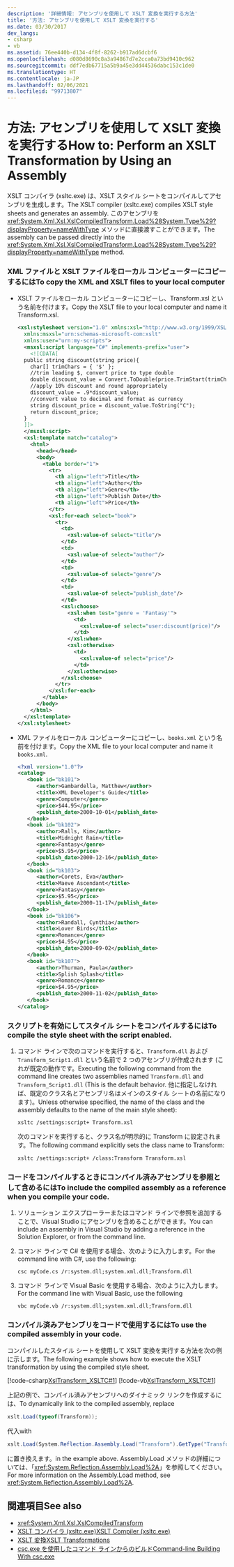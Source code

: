 ```yaml
---
description: '詳細情報: アセンブリを使用して XSLT 変換を実行する方法'
title: '方法: アセンブリを使用して XSLT 変換を実行する'
ms.date: 03/30/2017
dev_langs:
- csharp
- vb
ms.assetid: 76ee440b-d134-4f8f-8262-b917ad6dcbf6
ms.openlocfilehash: d080d8690c8a3a94867d7e2cca0a73bd9410c962
ms.sourcegitcommit: ddf7edb67715a5b9a45e3dd44536dabc153c1de0
ms.translationtype: HT
ms.contentlocale: ja-JP
ms.lasthandoff: 02/06/2021
ms.locfileid: "99713807"
---
```

# <a name="how-to-perform-an-xslt-transformation-by-using-an-assembly"></a><span data-ttu-id="d2762-103">方法: アセンブリを使用して XSLT 変換を実行する</span><span class="sxs-lookup"><span data-stu-id="d2762-103">How to: Perform an XSLT Transformation by Using an Assembly</span></span>

<span data-ttu-id="d2762-104">XSLT コンパイラ (xsltc.exe) は、XSLT スタイル シートをコンパイルしてアセンブリを生成します。</span><span class="sxs-lookup"><span data-stu-id="d2762-104">The XSLT compiler (xsltc.exe) compiles XSLT style sheets and generates an assembly.</span></span> <span data-ttu-id="d2762-105">このアセンブリを <xref:System.Xml.Xsl.XslCompiledTransform.Load%28System.Type%29?displayProperty=nameWithType> メソッドに直接渡すことができます。</span><span class="sxs-lookup"><span data-stu-id="d2762-105">The assembly can be passed directly into the <xref:System.Xml.Xsl.XslCompiledTransform.Load%28System.Type%29?displayProperty=nameWithType> method.</span></span>  
  
### <a name="to-copy-the-xml-and-xslt-files-to-your-local-computer"></a><span data-ttu-id="d2762-106">XML ファイルと XSLT ファイルをローカル コンピューターにコピーするには</span><span class="sxs-lookup"><span data-stu-id="d2762-106">To copy the XML and XSLT files to your local computer</span></span>  
  
- <span data-ttu-id="d2762-107">XSLT ファイルをローカル コンピューターにコピーし、Transform.xsl という名前を付けます。</span><span class="sxs-lookup"><span data-stu-id="d2762-107">Copy the XSLT file to your local computer and name it Transform.xsl.</span></span>  
  
    ```xml  
    <xsl:stylesheet version="1.0" xmlns:xsl="http://www.w3.org/1999/XSL/Transform"  
      xmlns:msxsl="urn:schemas-microsoft-com:xslt"  
      xmlns:user="urn:my-scripts">  
      <msxsl:script language="C#" implements-prefix="user">  
        <![CDATA[  
      public string discount(string price){  
        char[] trimChars = { '$' };  
        //trim leading $, convert price to type double  
        double discount_value = Convert.ToDouble(price.TrimStart(trimChars));  
        //apply 10% discount and round appropriately  
        discount_value = .9*discount_value;  
        //convert value to decimal and format as currency  
        string discount_price = discount_value.ToString("C");  
        return discount_price;  
      }  
      ]]>  
      </msxsl:script>  
      <xsl:template match="catalog">  
        <html>  
          <head></head>  
          <body>  
            <table border="1">  
              <tr>  
                <th align="left">Title</th>  
                <th align="left">Author</th>  
                <th align="left">Genre</th>  
                <th align="left">Publish Date</th>  
                <th align="left">Price</th>  
              </tr>  
              <xsl:for-each select="book">  
                <tr>  
                  <td>  
                    <xsl:value-of select="title"/>  
                  </td>  
                  <td>  
                    <xsl:value-of select="author"/>  
                  </td>  
                  <td>  
                    <xsl:value-of select="genre"/>  
                  </td>  
                  <td>  
                    <xsl:value-of select="publish_date"/>  
                  </td>  
                  <xsl:choose>  
                    <xsl:when test="genre = 'Fantasy'">  
                      <td>  
                        <xsl:value-of select="user:discount(price)"/>  
                      </td>  
                    </xsl:when>  
                    <xsl:otherwise>  
                      <td>  
                        <xsl:value-of select="price"/>  
                      </td>  
                    </xsl:otherwise>  
                  </xsl:choose>  
                </tr>  
              </xsl:for-each>  
            </table>  
          </body>  
        </html>  
      </xsl:template>  
    </xsl:stylesheet>  
    ```  
  
- <span data-ttu-id="d2762-108">XML ファイルをローカル コンピューターにコピーし、`books.xml` という名前を付けます。</span><span class="sxs-lookup"><span data-stu-id="d2762-108">Copy the XML file to your local computer and name it `books.xml`.</span></span>  
  
    ```xml  
    <?xml version="1.0"?>  
    <catalog>  
       <book id="bk101">  
          <author>Gambardella, Matthew</author>  
          <title>XML Developer's Guide</title>  
          <genre>Computer</genre>  
          <price>$44.95</price>  
          <publish_date>2000-10-01</publish_date>  
       </book>  
       <book id="bk102">  
          <author>Ralls, Kim</author>  
          <title>Midnight Rain</title>  
          <genre>Fantasy</genre>  
          <price>$5.95</price>  
          <publish_date>2000-12-16</publish_date>  
       </book>  
       <book id="bk103">  
          <author>Corets, Eva</author>  
          <title>Maeve Ascendant</title>  
          <genre>Fantasy</genre>  
          <price>$5.95</price>  
          <publish_date>2000-11-17</publish_date>  
       </book>  
       <book id="bk106">  
          <author>Randall, Cynthia</author>  
          <title>Lover Birds</title>  
          <genre>Romance</genre>  
          <price>$4.95</price>  
          <publish_date>2000-09-02</publish_date>  
       </book>  
       <book id="bk107">  
          <author>Thurman, Paula</author>  
          <title>Splish Splash</title>  
          <genre>Romance</genre>  
          <price>$4.95</price>  
          <publish_date>2000-11-02</publish_date>  
       </book>  
    </catalog>  
    ```  
  
### <a name="to-compile-the-style-sheet-with-the-script-enabled"></a><span data-ttu-id="d2762-109">スクリプトを有効にしてスタイル シートをコンパイルするには</span><span class="sxs-lookup"><span data-stu-id="d2762-109">To compile the style sheet with the script enabled.</span></span>  
  
1. <span data-ttu-id="d2762-110">コマンド ラインで次のコマンドを実行すると、`Transform.dll` および `Transform_Script1.dll` という名前で 2 つのアセンブリが作成されます (これが既定の動作です。</span><span class="sxs-lookup"><span data-stu-id="d2762-110">Executing the following command from the command line creates two assemblies named `Transform.dll` and `Transform_Script1.dll` (This is the default behavior.</span></span> <span data-ttu-id="d2762-111">他に指定しなければ、既定のクラス名とアセンブリ名はメインのスタイル シートの名前になります)。</span><span class="sxs-lookup"><span data-stu-id="d2762-111">Unless otherwise specified, the name of the class and the assembly defaults to the name of the main style sheet):</span></span>  
  
    ```console  
    xsltc /settings:script+ Transform.xsl  
    ```
  
    <span data-ttu-id="d2762-112">次のコマンドを実行すると、クラス名が明示的に Transform に設定されます。</span><span class="sxs-lookup"><span data-stu-id="d2762-112">The following command explicitly sets the class name to Transform:</span></span>  
  
    ```console  
    xsltc /settings:script+ /class:Transform Transform.xsl  
    ```  
  
### <a name="to-include-the-compiled-assembly-as-a-reference-when-you-compile-your-code"></a><span data-ttu-id="d2762-113">コードをコンパイルするときにコンパイル済みアセンブリを参照として含めるには</span><span class="sxs-lookup"><span data-stu-id="d2762-113">To include the compiled assembly as a reference when you compile your code.</span></span>  
  
1. <span data-ttu-id="d2762-114">ソリューション エクスプローラーまたはコマンド ラインで参照を追加することで、Visual Studio にアセンブリを含めることができます。</span><span class="sxs-lookup"><span data-stu-id="d2762-114">You can include an assembly in Visual Studio by adding a reference in the Solution Explorer, or from the command line.</span></span>  
  
2. <span data-ttu-id="d2762-115">コマンド ラインで C# を使用する場合、次のように入力します。</span><span class="sxs-lookup"><span data-stu-id="d2762-115">For the command line with C#, use the following:</span></span>  
  
    ```console  
    csc myCode.cs /r:system.dll;system.xml.dll;Transform.dll  
    ```  
  
3. <span data-ttu-id="d2762-116">コマンド ラインで Visual Basic を使用する場合、次のように入力します。</span><span class="sxs-lookup"><span data-stu-id="d2762-116">For the command line with Visual Basic, use the following</span></span>  
  
    ```console  
    vbc myCode.vb /r:system.dll;system.xml.dll;Transform.dll  
    ```  
  
### <a name="to-use-the-compiled-assembly-in-your-code"></a><span data-ttu-id="d2762-117">コンパイル済みアセンブリをコードで使用するには</span><span class="sxs-lookup"><span data-stu-id="d2762-117">To use the compiled assembly in your code.</span></span>  
  
<span data-ttu-id="d2762-118">コンパイルしたスタイル シートを使用して XSLT 変換を実行する方法を次の例に示します。</span><span class="sxs-lookup"><span data-stu-id="d2762-118">The following example shows how to execute the XSLT transformation by using the compiled style sheet.</span></span>  
  
[!code-csharp[XslTransform_XSLTC#1](../../../../samples/snippets/csharp/VS_Snippets_Data/XslTransform_XSLTC/CS/XslTransform_XSLTC.cs#1)]
[!code-vb[XslTransform_XSLTC#1](../../../../samples/snippets/visualbasic/VS_Snippets_Data/XslTransform_XSLTC/VB/XslTransform_XSLTC.vb#1)]  
  
<span data-ttu-id="d2762-119">上記の例で、コンパイル済みアセンブリへのダイナミック リンクを作成するには、</span><span class="sxs-lookup"><span data-stu-id="d2762-119">To dynamically link to the compiled assembly, replace</span></span>
  
```csharp  
xslt.Load(typeof(Transform));  
```  
  
<span data-ttu-id="d2762-120">代入</span><span class="sxs-lookup"><span data-stu-id="d2762-120">with</span></span>  
  
```csharp
xslt.Load(System.Reflection.Assembly.Load("Transform").GetType("Transform"));  
```
  
<span data-ttu-id="d2762-121">に置き換えます。</span><span class="sxs-lookup"><span data-stu-id="d2762-121">in the example above.</span></span> <span data-ttu-id="d2762-122">Assembly.Load メソッドの詳細については、「<xref:System.Reflection.Assembly.Load%2A>」を参照してください。</span><span class="sxs-lookup"><span data-stu-id="d2762-122">For more information on the Assembly.Load method, see <xref:System.Reflection.Assembly.Load%2A>.</span></span>  
  
## <a name="see-also"></a><span data-ttu-id="d2762-123">関連項目</span><span class="sxs-lookup"><span data-stu-id="d2762-123">See also</span></span>

- <xref:System.Xml.Xsl.XslCompiledTransform>
- [<span data-ttu-id="d2762-124">XSLT コンパイラ (xsltc.exe)</span><span class="sxs-lookup"><span data-stu-id="d2762-124">XSLT Compiler (xsltc.exe)</span></span>](xslt-compiler-xsltc-exe.md)
- [<span data-ttu-id="d2762-125">XSLT 変換</span><span class="sxs-lookup"><span data-stu-id="d2762-125">XSLT Transformations</span></span>](xslt-transformations.md)
- [<span data-ttu-id="d2762-126">csc.exe を使用したコマンド ラインからのビルド</span><span class="sxs-lookup"><span data-stu-id="d2762-126">Command-line Building With csc.exe</span></span>](../../../csharp/language-reference/compiler-options/command-line-building-with-csc-exe.md)
